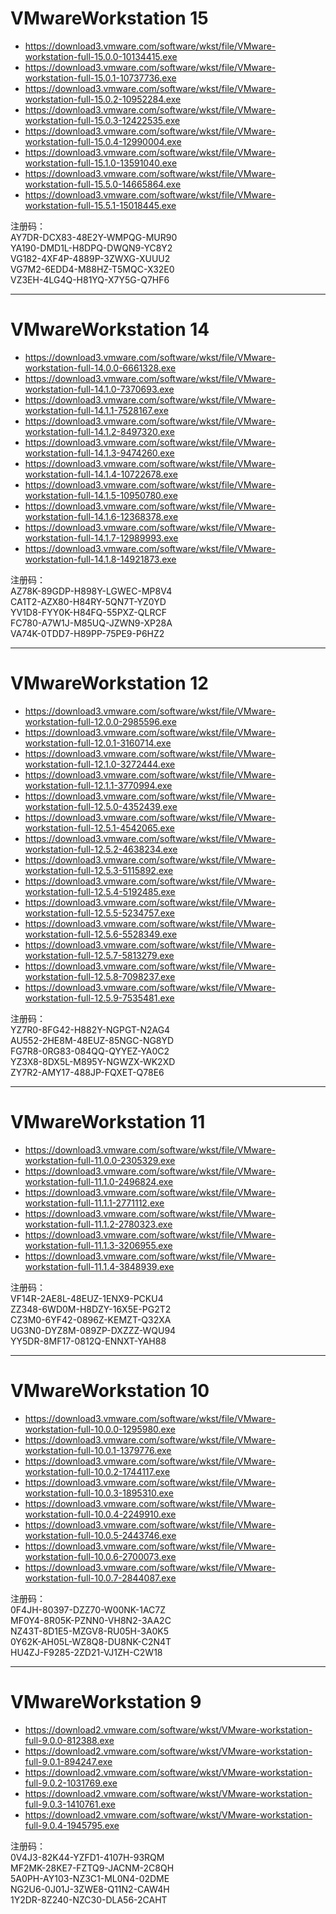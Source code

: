 # VMwareWorkstation 15

* https://download3.vmware.com/software/wkst/file/VMware-workstation-full-15.0.0-10134415.exe
* https://download3.vmware.com/software/wkst/file/VMware-workstation-full-15.0.1-10737736.exe
* https://download3.vmware.com/software/wkst/file/VMware-workstation-full-15.0.2-10952284.exe
* https://download3.vmware.com/software/wkst/file/VMware-workstation-full-15.0.3-12422535.exe
* https://download3.vmware.com/software/wkst/file/VMware-workstation-full-15.0.4-12990004.exe
* https://download3.vmware.com/software/wkst/file/VMware-workstation-full-15.1.0-13591040.exe
* https://download3.vmware.com/software/wkst/file/VMware-workstation-full-15.5.0-14665864.exe
* https://download3.vmware.com/software/wkst/file/VMware-workstation-full-15.5.1-15018445.exe

注册码：  
AY7DR-DCX83-48E2Y-WMPQG-MUR90  
YA190-DMD1L-H8DPQ-DWQN9-YC8Y2  
VG182-4XF4P-4889P-3ZWXG-XUUU2  
VG7M2-6EDD4-M88HZ-T5MQC-X32E0  
VZ3EH-4LG4Q-H81YQ-X7Y5G-Q7HF6  

<hr>

# VMwareWorkstation 14

* https://download3.vmware.com/software/wkst/file/VMware-workstation-full-14.0.0-6661328.exe
* https://download3.vmware.com/software/wkst/file/VMware-workstation-full-14.1.0-7370693.exe
* https://download3.vmware.com/software/wkst/file/VMware-workstation-full-14.1.1-7528167.exe
* https://download3.vmware.com/software/wkst/file/VMware-workstation-full-14.1.2-8497320.exe
* https://download3.vmware.com/software/wkst/file/VMware-workstation-full-14.1.3-9474260.exe
* https://download3.vmware.com/software/wkst/file/VMware-workstation-full-14.1.4-10722678.exe
* https://download3.vmware.com/software/wkst/file/VMware-workstation-full-14.1.5-10950780.exe
* https://download3.vmware.com/software/wkst/file/VMware-workstation-full-14.1.6-12368378.exe
* https://download3.vmware.com/software/wkst/file/VMware-workstation-full-14.1.7-12989993.exe
* https://download3.vmware.com/software/wkst/file/VMware-workstation-full-14.1.8-14921873.exe

注册码：  
AZ78K-89GDP-H898Y-LGWEC-MP8V4  
CA1T2-AZX80-H84RY-5QN7T-YZ0YD  
YV1D8-FYY0K-H84FQ-55PXZ-QLRCF  
FC780-A7W1J-M85UQ-JZWN9-XP28A  
VA74K-0TDD7-H89PP-75PE9-P6HZ2  

<hr>

# VMwareWorkstation 12

* https://download3.vmware.com/software/wkst/file/VMware-workstation-full-12.0.0-2985596.exe
* https://download3.vmware.com/software/wkst/file/VMware-workstation-full-12.0.1-3160714.exe
* https://download3.vmware.com/software/wkst/file/VMware-workstation-full-12.1.0-3272444.exe
* https://download3.vmware.com/software/wkst/file/VMware-workstation-full-12.1.1-3770994.exe
* https://download3.vmware.com/software/wkst/file/VMware-workstation-full-12.5.0-4352439.exe
* https://download3.vmware.com/software/wkst/file/VMware-workstation-full-12.5.1-4542065.exe
* https://download3.vmware.com/software/wkst/file/VMware-workstation-full-12.5.2-4638234.exe
* https://download3.vmware.com/software/wkst/file/VMware-workstation-full-12.5.3-5115892.exe
* https://download3.vmware.com/software/wkst/file/VMware-workstation-full-12.5.4-5192485.exe
* https://download3.vmware.com/software/wkst/file/VMware-workstation-full-12.5.5-5234757.exe
* https://download3.vmware.com/software/wkst/file/VMware-workstation-full-12.5.6-5528349.exe
* https://download3.vmware.com/software/wkst/file/VMware-workstation-full-12.5.7-5813279.exe
* https://download3.vmware.com/software/wkst/file/VMware-workstation-full-12.5.8-7098237.exe
* https://download3.vmware.com/software/wkst/file/VMware-workstation-full-12.5.9-7535481.exe

注册码：  
YZ7R0-8FG42-H882Y-NGPGT-N2AG4  
AU552-2HE8M-48EUZ-85NGC-NG8YD  
FG7R8-0RG83-084QQ-QYYEZ-YA0C2  
YZ3X8-8DX5L-M895Y-NGWZX-WK2XD  
ZY7R2-AMY17-488JP-FQXET-Q78E6  

<hr>

# VMwareWorkstation 11

* https://download3.vmware.com/software/wkst/file/VMware-workstation-full-11.0.0-2305329.exe
* https://download3.vmware.com/software/wkst/file/VMware-workstation-full-11.1.0-2496824.exe
* https://download3.vmware.com/software/wkst/file/VMware-workstation-full-11.1.1-2771112.exe
* https://download3.vmware.com/software/wkst/file/VMware-workstation-full-11.1.2-2780323.exe
* https://download3.vmware.com/software/wkst/file/VMware-workstation-full-11.1.3-3206955.exe
* https://download3.vmware.com/software/wkst/file/VMware-workstation-full-11.1.4-3848939.exe

注册码：  
VF14R-2AE8L-48EUZ-1ENX9-PCKU4  
ZZ348-6WD0M-H8DZY-16X5E-PG2T2  
CZ3M0-6YF42-0896Z-KEMZT-Q32XA  
UG3N0-DYZ8M-089ZP-DXZZZ-WQU94  
YY5DR-8MF17-0812Q-ENNXT-YAH88  

<hr>

# VMwareWorkstation 10

* https://download3.vmware.com/software/wkst/file/VMware-workstation-full-10.0.0-1295980.exe
* https://download3.vmware.com/software/wkst/file/VMware-workstation-full-10.0.1-1379776.exe
* https://download3.vmware.com/software/wkst/file/VMware-workstation-full-10.0.2-1744117.exe
* https://download3.vmware.com/software/wkst/file/VMware-workstation-full-10.0.3-1895310.exe
* https://download3.vmware.com/software/wkst/file/VMware-workstation-full-10.0.4-2249910.exe
* https://download3.vmware.com/software/wkst/file/VMware-workstation-full-10.0.5-2443746.exe
* https://download3.vmware.com/software/wkst/file/VMware-workstation-full-10.0.6-2700073.exe
* https://download3.vmware.com/software/wkst/file/VMware-workstation-full-10.0.7-2844087.exe

注册码：  
0F4JH-80397-DZZ70-W00NK-1AC7Z  
MF0Y4-8R05K-PZNN0-VH8N2-3AA2C  
NZ43T-8D1E5-MZGV8-RU05H-3A0K5  
0Y62K-AH05L-WZ8Q8-DU8NK-C2N4T  
HU4ZJ-F9285-2ZD21-VJ1ZH-C2W18  

<hr>

# VMwareWorkstation 9 

* https://download2.vmware.com/software/wkst/VMware-workstation-full-9.0.0-812388.exe
* https://download2.vmware.com/software/wkst/VMware-workstation-full-9.0.1-894247.exe
* https://download2.vmware.com/software/wkst/VMware-workstation-full-9.0.2-1031769.exe
* https://download2.vmware.com/software/wkst/VMware-workstation-full-9.0.3-1410761.exe
* https://download2.vmware.com/software/wkst/VMware-workstation-full-9.0.4-1945795.exe

注册码：  
0V4J3-82K44-YZFD1-4107H-93RQM  
MF2MK-28KE7-FZTQ9-JACNM-2C8QH  
5A0PH-AY103-NZ3C1-ML0N4-02DME  
NG2U6-0J01J-3ZWE8-Q11N2-CAW4H  
1Y2DR-8Z240-NZC30-DLA56-2CAHT  
